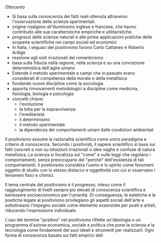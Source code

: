 _Ottocento_

- Si basa sulla conoscenza dei fatti reali ottenuta attraverso l'osservazione delle scienze sperimentali. 
- origine risalgono all'illuminismo inglese e francese, che hanno contribuito alle sue caratteristiche empiriche e utilitaristiche.
- progressi delle scienze naturali e alle prime applicazioni pratiche delle scoperte scientifiche nei campi sociali ed economici 
- In Italia, i seguaci del positivismo furono Carlo Cattaneo e Roberto Ardigò
- reazione agli esiti irrazionali del romanticismo 
- basa sulla fiducia nella ragione, nella scienza e su una concezione deterministica dell'agire umano
- Estende il metodo sperimentale a campi che in passato erano considerati di competenza della morale o della metafisica
- fondando nuove discipline come la sociologia 
- apporta rinnovamenti metodologici a discipline come medicina, fisiologia, biologia e psicologia
- concetti chiave: 
	- l'evoluzione
	- la lotta per la sopravvivenza
	- l'ereditarietà
	- il determinismo
	- il metodo sperimentale 
	- la dipendenza dei comportamenti umani dalle condizioni ambientali

Il positivismo assume la razionalità scientifica come unico paradigma e criterio di conoscenza. Secondo i positivisti, il sapere scientifico si basa sui fatti concreti e non su intuizioni irrazionali o idee vaghe e confuse di natura metafisica. La scienza si focalizza sul "come" e sulle leggi che regolano i comportamenti, senza preoccuparsi del "perché" dell'esistenza di tali comportamenti. Il positivismo considera l'uomo e lo spirito come fenomeni oggetto di studio con lo stesso distacco e oggettività con cui si osservano i fenomeni fisici e chimici.

Il tema centrale del positivismo è il progresso, inteso come il raggiungimento di livelli sempre più elevati di conoscenza scientifica e benessere socioeconomico per l'umanità. Di conseguenza, le estetiche e le poetiche legate al positivismo privilegiano gli aspetti sociali dell'arte e sottolineano l'impegno sociale come elemento essenziale per poeti e artisti, riducendo l'espressione individuale.

L'uso del termine "positivo" nel positivismo riflette un'ideologia o un programma d'azione economica, sociale e politica che pone la scienza e la tecnologia come fondamenti dei suoi ideali e strumenti per realizzarli. Ogni forma di conoscenza basata sui fatti empirici dell